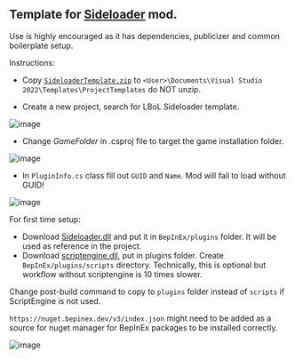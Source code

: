 ## Template for [Sideloader](https://github.com/Neoshrimp/LBoL-Entity-Sideloader/tree/master) mod.

Use is highly encouraged as it has dependencies, publicizer and common boilerplate setup.


Instructions:
- Copy [`SideloaderTemplate.zip`](https://github.com/Neoshrimp/LBoL-ModdingTools/blob/master/src/SideloaderTemplate/SideloaderTemplate.zip) to `<User>\Documents\Visual Studio 2022\Templates\ProjectTemplates` do NOT unzip.

- Create a new project, search for LBoL Sideloader template.

![image](https://user-images.githubusercontent.com/89428565/236344254-6eefaa12-c897-4406-867c-1abfa2259f65.png)
- Change _GameFolder_ in .csproj file to target the game installation folder.

![image](https://user-images.githubusercontent.com/89428565/236344281-02c506b5-42bf-4398-a8fc-19a07d727785.png)
- In `PluginInfo.cs` class fill out `GUID` and `Name`. Mod will fail to load without GUID!

![image](https://user-images.githubusercontent.com/89428565/236587701-cbeea462-62ff-4762-a1b0-54175b8a0918.png)


For first time setup:
- Download [Sideloader.dll](https://github.com/Neoshrimp/LBoL-Entity-Sideloader/blob/master/src/LBoL-Entity-Sideloader/LBoL-Entity-Sideloader.dll) and put it in `BepInEx/plugins` folder. It will be used as reference in the project.
- Download [scriptengine.dll](https://github.com/Neoshrimp/BepInEx.Debug/blob/master/src/ScriptEngine/ScriptEngine.dll), put in plugins folder. Create `BepInEx/plugins/scripts` directory. Technically, this is optional but workflow without scriptengine is 10 times slower.

Change post-build command to copy to `plugins` folder instead of `scripts` if ScriptEngine is not used.

`https://nuget.bepinex.dev/v3/index.json` might need to be added as a source for nuget manager for BepInEx packages to be installed correctly.

![image](https://user-images.githubusercontent.com/89428565/236344506-aeba2284-a134-418c-aa65-39967290f6cc.png)
